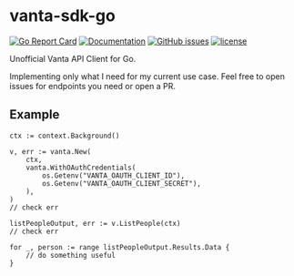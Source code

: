 # vanta-sdk-go

[![Go Report Card](https://goreportcard.com/badge/github.com/adrianosela/vanta-sdk-go)](https://goreportcard.com/report/github.com/adrianosela/vanta-sdk-go)
[![Documentation](https://godoc.org/github.com/adrianosela/vanta-sdk-go?status.svg)](https://godoc.org/github.com/adrianosela/vanta-sdk-go)
[![GitHub issues](https://img.shields.io/github/issues/adrianosela/vanta-sdk-go.svg)](https://github.com/adrianosela/vanta-sdk-go/issues)
[![license](https://img.shields.io/github/license/adrianosela/vanta-sdk-go.svg)](https://github.com/adrianosela/vanta-sdk-go/blob/master/LICENSE)

Unofficial Vanta API Client for Go.

Implementing only what I need for my current use case. Feel free to open issues for endpoints you need or open a PR.

## Example

```
ctx := context.Background()

v, err := vanta.New(
    ctx,
    vanta.WithOAuthCredentials(
        os.Getenv("VANTA_OAUTH_CLIENT_ID"),
        os.Getenv("VANTA_OAUTH_CLIENT_SECRET"),
    ),
)
// check err

listPeopleOutput, err := v.ListPeople(ctx)
// check err

for _, person := range listPeopleOutput.Results.Data {
    // do something useful
}
```